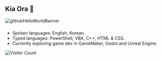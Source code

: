 ## Kia Ora 👋
![githubHelloWorldBanner](https://github.com/user-attachments/assets/07e1703c-50ec-4e50-bc3d-d11161aaaccd)

###
- Spoken languages: English, Korean.
- Typed languages: PowerShell, VBA, C++, HTML & CSS.
- Currently exploring game dev in GameMaker, Godot and Unreal Engine.

![Visitor Count](https://profile-counter.glitch.me/Niorri/count.svg)


<!--
**niorri/niorri** is a ✨ _special_ ✨ repository because its `README.md` (this file) appears on your GitHub profile.

Here are some ideas to get you started:

- 🔭 I’m currently working on ...
- 🌱 I’m currently learning ...
- 👯 I’m looking to collaborate on ...
- 🤔 I’m looking for help with ...
- 💬 Ask me about ...
- 📫 How to reach me: ...
- 😄 Pronouns: ...
- ⚡ Fun fact: ...
-->
